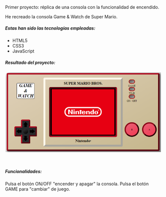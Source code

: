 Primer proyecto: réplica de una consola con la funcionalidad de encendido.

He recreado la consola Game & Watch de Super Mario.

<h5>Estas han sido las tecnologías empleadas:</h5>
<ul>
    <li>HTML5</li>
    <li>CSS3</li>
    <li>JavaScript</li>
</ul>

<h5>Resultado del proyecto:</h5>

![Image text](img/imagenConsola.png)

<br>
<h5>Funcionalidades:</h5>
Pulsa el botón ON/OFF "encender y apagar" la consola.
Pulsa el botón GAME para "cambiar" de juego.




